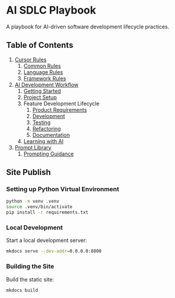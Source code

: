 # AI SDLC Playbook

A playbook for AI-driven software development lifecycle practices.

## Table of Contents
1. [Cursor Rules](docs/cursor-rules/README.md)
    1. [Common Rules](docs/cursor-rules/common/README.md)
	2. [Language Rules](docs/cursor-rules/languages/README.md)
	3. [Framework Rules](docs/cursor-rules/frameworks/README.md)
2. [AI Development Workflow](docs/workflow/README.md)
	1. [Getting Started](docs/workflow/workflow-getting-started.md)
	2. [Project Setup](docs/workflow/workflow-project-setup.md)
	3. Feature Development Lifecycle
		1. [Product Requirements](docs/workflow/workflow-product-requirements.md)
		2. [Development](docs/workflow/workflow-development.md)
		3. [Testing](docs/workflow/workflow-testing.md)
		4. [Refactoring](docs/workflow/workflow-refactoring.md)
		5. [Documentation](docs/workflow/workflow-documentation.md)
	4. [Learning with AI](docs/workflow/workflow-learning.md)
3. [Prompt Library](docs/prompt-library/README.md)
   1. [Prompting Guidance](docs/prompt-library/prompting-guidance.md)

## Site Publish

### Setting up Python Virtual Environment

```bash
python -m venv .venv
source .venv/bin/activate
pip install -r requirements.txt
```

### Local Development

Start a local development server:

```bash
mkdocs serve --dev-addr=0.0.0.0:8000
```

### Building the Site

Build the static site:

```bash
mkdocs build
```